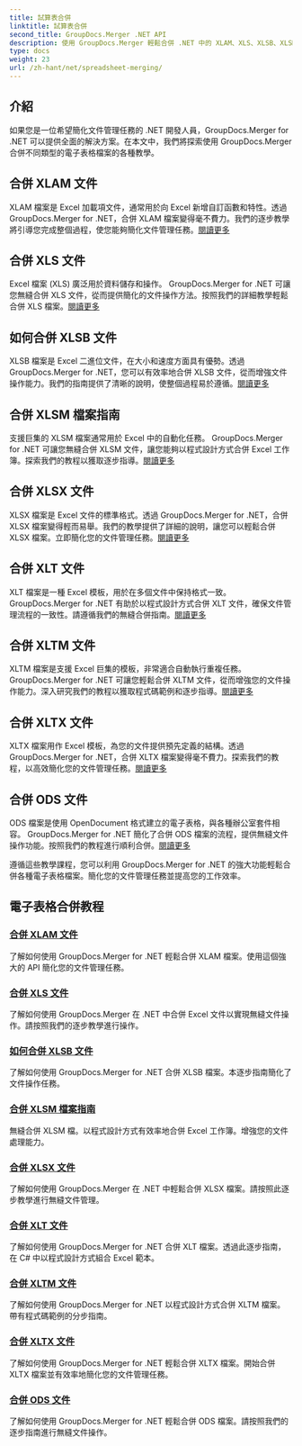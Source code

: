 ```yaml
---
title: 試算表合併
linktitle: 試算表合併
second_title: GroupDocs.Merger .NET API
description: 使用 GroupDocs.Merger 輕鬆合併 .NET 中的 XLAM、XLS、XLSB、XLSM、XLSX、XLT、XLTM、XLTX 和 ODS 檔案。簡化文件管理任務。
type: docs
weight: 23
url: /zh-hant/net/spreadsheet-merging/
---
```


## 介紹

如果您是一位希望簡化文件管理任務的 .NET 開發人員，GroupDocs.Merger for .NET 可以提供全面的解決方案。在本文中，我們將探索使用 GroupDocs.Merger 合併不同類型的電子表格檔案的各種教學。

## 合併 XLAM 文件
XLAM 檔案是 Excel 加載項文件，通常用於向 Excel 新增自訂函數和特性。透過 GroupDocs.Merger for .NET，合併 XLAM 檔案變得毫不費力。我們的逐步教學將引導您完成整個過程，使您能夠簡化文件管理任務。[閱讀更多](./merge-xlam-files/)

## 合併 XLS 文件
Excel 檔案 (XLS) 廣泛用於資料儲存和操作。 GroupDocs.Merger for .NET 可讓您無縫合併 XLS 文件，從而提供簡化的文件操作方法。按照我們的詳細教學輕鬆合併 XLS 檔案。[閱讀更多](./merging-xls-files/)

## 如何合併 XLSB 文件
XLSB 檔案是 Excel 二進位文件，在大小和速度方面具有優勢。透過 GroupDocs.Merger for .NET，您可以有效率地合併 XLSB 文件，從而增強文件操作能力。我們的指南提供了清晰的說明，使整個過程易於遵循。[閱讀更多](./how-to-merge-xlsb-files/)

## 合併 XLSM 檔案指南
支援巨集的 XLSM 檔案通常用於 Excel 中的自動化任務。 GroupDocs.Merger for .NET 可讓您無縫合併 XLSM 文件，讓您能夠以程式設計方式合併 Excel 工作簿。探索我們的教程以獲取逐步指導。[閱讀更多](./guide-merging-xlsm-files/)

## 合併 XLSX 文件
XLSX 檔案是 Excel 文件的標準格式。透過 GroupDocs.Merger for .NET，合併 XLSX 檔案變得輕而易舉。我們的教學提供了詳細的說明，讓您可以輕鬆合併 XLSX 檔案。立即簡化您的文件管理任務。[閱讀更多](./merging-xlsx-files/)

## 合併 XLT 文件
XLT 檔案是一種 Excel 模板，用於在多個文件中保持格式一致。 GroupDocs.Merger for .NET 有助於以程式設計方式合併 XLT 文件，確保文件管理流程的一致性。請遵循我們的無縫合併指南。[閱讀更多](./merge-xlt-files/)

## 合併 XLTM 文件
XLTM 檔案是支援 Excel 巨集的模板，非常適合自動執行重複任務。 GroupDocs.Merger for .NET 可讓您輕鬆合併 XLTM 文件，從而增強您的文件操作能力。深入研究我們的教程以獲取程式碼範例和逐步指導。[閱讀更多](./merging-xltm-files/)

## 合併 XLTX 文件
XLTX 檔案用作 Excel 模板，為您的文件提供預先定義的結構。透過 GroupDocs.Merger for .NET，合併 XLTX 檔案變得毫不費力。探索我們的教程，以高效簡化您的文件管理任務。[閱讀更多](./merge-xltx-files/)

## 合併 ODS 文件
ODS 檔案是使用 OpenDocument 格式建立的電子表格，與各種辦公室套件相容。 GroupDocs.Merger for .NET 簡化了合併 ODS 檔案的流程，提供無縫文件操作功能。按照我們的教程進行順利合併。[閱讀更多](./merging-ods-files/)

遵循這些教學課程，您可以利用 GroupDocs.Merger for .NET 的強大功能輕鬆合併各種電子表格檔案。簡化您的文件管理任務並提高您的工作效率。
## 電子表格合併教程
### [合併 XLAM 文件](./merge-xlam-files/)
了解如何使用 GroupDocs.Merger for .NET 輕鬆合併 XLAM 檔案。使用這個強大的 API 簡化您的文件管理任務。
### [合併 XLS 文件](./merging-xls-files/)
了解如何使用 GroupDocs.Merger 在 .NET 中合併 Excel 文件以實現無縫文件操作。請按照我們的逐步教學進行操作。
### [如何合併 XLSB 文件](./how-to-merge-xlsb-files/)
了解如何使用 GroupDocs.Merger for .NET 合併 XLSB 檔案。本逐步指南簡化了文件操作任務。
### [合併 XLSM 檔案指南](./guide-merging-xlsm-files/)
無縫合併 XLSM 檔。以程式設計方式有效率地合併 Excel 工作簿。增強您的文件處理能力。
### [合併 XLSX 文件](./merging-xlsx-files/)
了解如何使用 GroupDocs.Merger 在 .NET 中輕鬆合併 XLSX 檔案。請按照此逐步教學進行無縫文件管理。
### [合併 XLT 文件](./merge-xlt-files/)
了解如何使用 GroupDocs.Merger for .NET 合併 XLT 檔案。透過此逐步指南，在 C# 中以程式設計方式組合 Excel 範本。
### [合併 XLTM 文件](./merging-xltm-files/)
了解如何使用 GroupDocs.Merger for .NET 以程式設計方式合併 XLTM 檔案。帶有程式碼範例的分步指南。
### [合併 XLTX 文件](./merge-xltx-files/)
了解如何使用 GroupDocs.Merger for .NET 輕鬆合併 XLTX 檔案。開始合併 XLTX 檔案並有效率地簡化您的文件管理任務。
### [合併 ODS 文件](./merging-ods-files/)
了解如何使用 GroupDocs.Merger for .NET 輕鬆合併 ODS 檔案。請按照我們的逐步指南進行無縫文件操作。